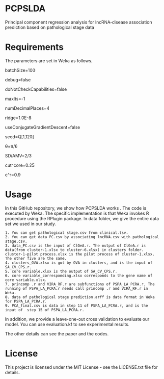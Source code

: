 # PCPSLDA
Principal component regression analysis for lncRNA-disease association prediction based on pathological stage data

# Requirements
The parameters are set in Weka as follows.

batchSize=100

debug=false

doNotCheckCapabilities=false

maxlts=-1

numDecimalPlaces=4

ridge=1.0E-8

useConjugateGradientDescent=false

seed=Q[1,120]

θ=π/6

SD/AMV=2/3

cut^core=0.25

c^r=0.9

# Usage

In this GitHub repository, we show how PCPSLDA works . The code is executed by Weka. The specific implementation is that Weka invokes R procedure using the RPlugin package. In data folder, we give the entire data set we used in our study.

    1. You can get pathological stage.csv from clinical.tsv.
    2. You can get data_PC.csv by associating lncRNA.csv with pathological stage.csv.
    3. data_PC.csv is the input of ClGeA.r. The output of ClGeA.r is data(from cluster-1.xlsx to cluster-6.xlsx) in clusters folder. cluster-1-pilot process.xlsx is the pilot process of cluster-1.xlsx. The other five are the same.
    4. clusters_OVA.xlsx is got by OVA in clusters, and is the input of SA_CV_CPS.r. 
    5. core variable.xlsx is the output of SA_CV_CPS.r.  
    6. core variable_corresponding.xlsx corresponds to the gene name of core variable.xlsx.
    7. princomp .r and VIRA_RF.r are subfunctions of PSPA_LA_PCRA.r. The running of PSPA_LA_PCRA.r needs call princomp .r and VIRA_RF.r in Weka.
    8. data of pathological stage prediction.arff is data format in Weka for PSPA_LA_PCRA.r. 
    9. PCA_final.csv is data in step 11 of PSPA_LA_PCRA.r, and is the input of  step 15 of PSPA_LA_PCRA.r.

In addition, we provide a leave-one-out cross validation to evaluate our model. You can use evaluation.kf to see experimental results.

The other details can see the paper and the codes.
  
# License
This project is licensed under the MIT License - see the LICENSE.txt file for details.
